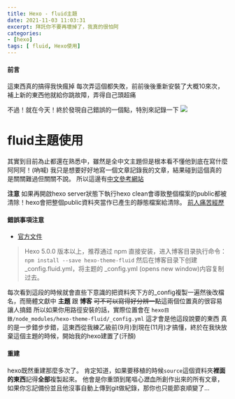 ```yaml
---
title: Hexo - fluid主題
date: 2021-11-03 11:03:31
excerpt: 拜託你不要再壞掉了，我真的很怕阿
categories: 
- [hexo]
tags: [ fluid, Hexo使用]
---
```


#### 前言
這東西真的搞得我快瘋掉
每次弄這個都失敗，前前後後重新安裝了大概10來次，補上新的東西他就給你跳故障，弄得自己頭超痛

不過！就在今天！終於發現自己錯誤的一個點，特別來記錄一下
![](https://memeprod.ap-south-1.linodeobjects.com/user-gif/53629eede0fb322983836d87096661ac.gif)

# fluid主題使用

其實到目前為止都還在熟悉中，雖然是全中文主題但是根本看不懂他到底在寫什麼阿阿阿！(吶喊)
我只是想要好好地寫一個文章記錄我的文章，結果碰到這個真的是關關難過但關關不說。
所以這邊有[中文參考網站](https://hexo.fluid-dev.com/docs/guide/#%E5%85%B3%E4%BA%8E%E6%8C%87%E5%8D%97)

**注意** 如果再開啟hexo server狀態下執行hexo clean會導致整個檔案的public都被清除！hexo會把整個public資料夾當作已產生的靜態檔案給清除。
[前人痛苦經歷](https://s81679.github.io/2020/02/25/hexo-theme-fluid/)

#### 錯誤事項注意
* [官方文件](https://fluid-dev.github.io/hexo-fluid-docs/start/#%E6%90%AD%E5%BB%BA-hexo-%E5%8D%9A%E5%AE%A2)

> Hexo 5.0.0 版本以上，推荐通过 npm 直接安装，进入博客目录执行命令：
`npm install --save hexo-theme-fluid`
然后在博客目录下创建 _config.fluid.yml，将主题的 _config.yml (opens new window)内容复制过去。

每次看到這段的時候就會直些下意識的把資料夾下方的_config複製一遍然後改檔名，而簡體文獻中 **主題** 跟 **博客** ~~可不可以寫得好分辨一點~~這兩個位置真的很容易讓人搞錯
所以如果你用路徑安裝的話，實際位置會在 `hexo目錄/node_modules/hexo-theme-fluid/_config.yml`
這才會是他這段說要的東西
真的是一步錯步步錯，這東西從我練乙級前(9月)到現在(11月)才搞懂，終於在我快放棄這個主題的時候，開始我的hexo建置了(汗顏)

#### 重建
hexo既然重建那麼多次了。
肯定知道，如果要移植的時候`source`這個資料夾**裡面的東西**記得**全部**複製起來。
他會是你重頭到尾嘔心瀝血所創作出來的所有文章，如果你忘記備份並且他沒事自動上傳到git做紀錄，那你也只能節哀順變了...